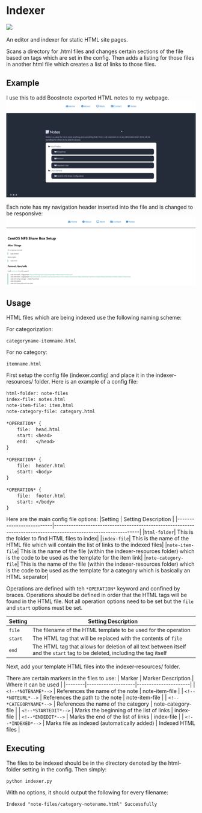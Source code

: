 


# Indexer 
<img width=100px src="https://raw.githubusercontent.com/nadehi18/social-templates/master/codecard-python.png">

An editor and indexer for static HTML site pages.

Scans a directory for .html files and changes certain sections of the file based on tags which are set in the config.
Then adds a listing for those files in another html file which creates a list of links to those files.

## Example

I use this to add Boostnote exported HTML notes to my webpage.
<img src="https://raw.githubusercontent.com/nadehi18/Indexer/master/examples/notes.png">

Each note has my navigation header inserted into the file and is changed to be responsive:
<img src="https://raw.githubusercontent.com/nadehi18/Indexer/master/examples/example_note.png">

## Usage

HTML files which are being indexed use the following naming scheme:

For categorization:
```
categoryname-itemname.html
```
For no category:
```
itemname.html
```


First setup the config file (indexer.config) and place it in the indexer-resources/ folder.
Here is an example of a config file:

```
html-folder: note-files
index-file: notes.html
note-item-file: item.html
note-category-file: category.html

*OPERATION* {
    file:  head.html
    start: <head>
    end:   </head>
}

*OPERATION* {
    file:  header.html
    start: <body>
}

*OPERATION* {
    file:  footer.html
    start: </body>
}
```

Here are the main config file options:
|Setting         | Setting Description |
|--------------------------|-----------------------------------------------------------------------------------------------------------------|
|```html-folder```| This is the folder to find HTML files to index|
|```index-file```| This is the name of the HTML file which will contain the list of links to the indexed files|
|```note-item-file```| This is the name of the file (within the indexer-resources folder) which is the code to be used as the template for the item link|
|```note-category-file```| This is the name of the file (within the indexer-resources folder) which is the code to be used as the template for a category which is basically an HTML separator|

Operations are defined with teh ```*OPERATION*``` keyword and confined by braces.
Operations should be defined in order that the HTML tags will be found in the HTML file.
Not all operation options need to be set but the ```file``` and ```start``` options must be set.

|Setting     | Setting Description |
|-----------------|------------------------------------------------|
| ```file``` | The filename of the HTML template to be used for the operation |
| ```start``` | The HTML tag that will be replaced with the contents of ```file``` |
| ```end``` | The HTML tag that allows for deletion of all text between itself and the ```start``` tag to be deleted, including the tag itself |

Next, add your template HTML files into the indexer-resources/ folder.

There are certain markers in the files to use:
| Marker | Marker Description | Where it can be used |
|--------|--------------------|----------------------|
| ```<!--*NOTENAME*-->``` | References the name of the note | note-item-file |
| ```<!--*NOTEURL*-->```  | References the path to the note | note-item-file |
| ```<!--*CATEGORYNAME*-->``` | References the name of the category | note-category-file |
| ```<!--*STARTEDIT*-->``` | Marks the beginning of the list of links | index-file |
| ```<!--*ENDEDIT*-->``` | Marks the end of the list of links | index-file |
| ```<!--*INDEXED*-->``` | Marks file as indexed (automatically added) | Indexed HTML files |

## Executing

The files to be indexed should be in the directory denoted by the html-folder setting in the config.
Then simply:
```
python indexer.py
```
With no options, it should output the following for every filename:
```
Indexed "note-files/category-notename.html" Successfully
```
